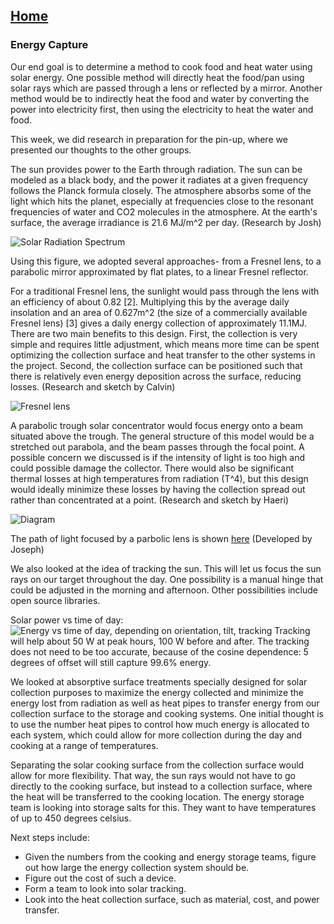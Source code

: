 ## [Home](https://dtxiong.github.io/rapid-prototyping/)

### Energy Capture

Our end goal is to determine a method to cook food and heat water using solar energy. One possible method will directly heat the food/pan using solar rays which are passed through a lens or reflected by a mirror. Another method would be to indirectly heat the food and water by converting the power into electricity first, then using the electricity to heat the water and food. 

This week, we did research in preparation for the pin-up, where we presented our thoughts to the other groups.  

The sun provides power to the Earth through radiation. The sun can be modeled as a black body, and the power it radiates at a given frequency follows the Planck formula closely. The atmosphere absorbs some of the light which hits the planet, especially at frequencies close to the resonant frequencies of water and CO2 molecules in the atmosphere. At the earth's surface, the average irradiance is 21.6 MJ/m^2 per day. (Research by Josh)

![Solar Radiation Spectrum](https://upload.wikimedia.org/wikipedia/commons/e/e7/Solar_spectrum_en.svg)

Using this figure, we adopted several approaches- from a Fresnel lens, to a parabolic mirror approximated by flat plates, to a linear Fresnel reflector.

For a traditional Fresnel lens, the sunlight would pass through the lens with an efficiency of about 0.82 [2]. Multiplying this by the average daily insolation and an area of 0.627m^2 (the size of a commercially available Fresnel lens) [3] gives a daily energy collection of approximately 11.1MJ. There are two main benefits to this design. First, the collection is very simple and requires little adjustment, which means more time can be spent optimizing the collection surface and heat transfer to the other systems in the project. Second, the collection surface can be positioned such that there is relatively even energy deposition across the surface, reducing losses. (Research and sketch by Calvin)

![Fresnel lens](https://calvinjc01.github.io/rapid-prototyping/week-4/fresnel_lens.png)

A parabolic trough solar concentrator would focus energy onto a beam situated above the trough. The general structure of this model would be a stretched out parabola, and the beam passes through the focal point. A possible concern we discussed is if the intensity of light is too high and could possible damage the collector. There would also be significant thermal losses at high temperatures from radiation (T^4), but this design would ideally minimize these losses by having the collection spread out rather than concentrated at a point. (Research and sketch by Haeri)


![Diagram](https://calvinjc01.github.io/rapid-prototyping/week-4/trough2.jpg)


The path of light focused by a parbolic lens is shown [here](https://www.desmos.com/calculator/e9mzko4wk1) (Developed by Joseph)

We also looked at the idea of tracking the sun. This will let us focus the sun rays on our target throughout the day. One possibility is a manual hinge that could be adjusted in the morning and afternoon. Other possibilities include open source libraries. 

Solar power vs time of day:
![Energy vs time of day, depending on orientation, tilt, tracking](https://www.eia.gov/todayinenergy/images/2014.11.19/main.png)
Tracking will help about 50 W at peak hours, 100 W before and after. The tracking does not need to be too accurate, because of the cosine dependence: 5 degrees of offset will still capture 99.6% energy. 

We looked at absorptive surface treatments specially designed for solar collection purposes to maximize the energy collected and minimize the energy lost from radiation as well as heat pipes to transfer energy from our collection surface to the storage and cooking systems. One initial thought is to use the number heat pipes to control how much energy is allocated to each system, which could allow for more collection during the day and cooking at a range of temperatures.

Separating the solar cooking surface from the collection surface would allow for more flexibility. That way, the sun rays would not have to go directly to the cooking surface, but instead to a collection surface, where the heat will be transferred to the cooking location. The energy storage team is looking into storage salts for this. They want to have temperatures of up to 450 degrees celsius. 

Next steps include:
- Given the numbers from the cooking and energy storage teams, figure out how large the energy collection system should be. 
- Figure out the cost of such a device. 
- Form a team to look into solar tracking. 
- Look into the heat collection surface, such as material, cost, and power transfer. 

